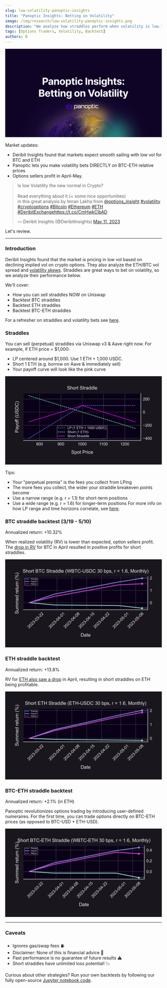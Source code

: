 ```yaml
---
slug: low-volatility-panoptic-insights
title: "Panoptic Insights: Betting on Volatility"
image: /img/research/low-volatility-panoptic-insights.png
description: "We analyze how straddles perform when volatility is low."
tags: [Options Traders, Volatility, Backtest]
authors: B
---
```

![img-1](./img-1.png)

Market updates:
- Deribit Insights found that markets expect smooth sailing with low vol for BTC and ETH
- Panoptic lets you make volatility bets DIRECTLY on BTC-ETH relative prices
- Options sellers profit in April-May.

<blockquote class="twitter-tweet"><p lang="en" dir="ltr">Is low Volatility the new normal in Crypto?<br/><br/>Read everything about it (+ some nice opportunities)<br/>in this great analysis by Imran Lakha from <a href="https://twitter.com/options_insight?ref_src=twsrc%5Etfw">@options_insight</a> <a href="https://twitter.com/hashtag/volatility?src=hash&amp;ref_src=twsrc%5Etfw">#volatility</a> <a href="https://twitter.com/hashtag/cryptooptions?src=hash&amp;ref_src=twsrc%5Etfw">#cryptooptions</a> <a href="https://twitter.com/hashtag/Bitcoin?src=hash&amp;ref_src=twsrc%5Etfw">#Bitcoin</a> <a href="https://twitter.com/hashtag/Ethereum?src=hash&amp;ref_src=twsrc%5Etfw">#Ethereum</a> <a href="https://twitter.com/hashtag/ETH?src=hash&amp;ref_src=twsrc%5Etfw">#ETH</a> <a href="https://twitter.com/hashtag/DeribitExchange?src=hash&amp;ref_src=twsrc%5Etfw">#DeribitExchange</a><a href="https://t.co/CmHwkCIbAD">https://t.co/CmHwkCIbAD</a></p>&mdash; Deribit Insights (@DeribitInsights) <a href="https://twitter.com/DeribitInsights/status/1656455484239499264?ref_src=twsrc%5Etfw">May 11, 2023</a></blockquote> <script async src="https://platform.twitter.com/widgets.js" charset="utf-8"></script>

Let's review.

<!--truncate-->

---
### Introduction
Deribit Insights found that the market is pricing in low vol based on declining implied vol on crypto options. They also analyze the ETH/BTC vol spread and [volatility skews](https://panoptic.xyz/research/uniswap-v3-implied-volatility-smile). Straddles are great ways to bet on volatility, so we analyze their performance below.

We'll cover:
- How you can sell straddles NOW on Uniswap
- Backtest BTC straddles
- Backtest ETH straddles
- Backtest BTC-ETH straddles

For a refresher on straddles and volatility bets see [here](https://panoptic.xyz/research/defi-option-strangle-straddle).

### Straddles
You can sell (perpetual) straddles via Uniswap v3 & Aave right now. For example, if ETH price = $1,000:
- LP centered around $1,000. Use 1 ETH + 1,000 USDC.
- Short 1 ETH (e.g. borrow on Aave & immediately sell)
- Your payoff curve will look like the pink curve

![img-2](./img-2.png)

Tips:
- Your "perpetual premia" is the fees you collect from LPing
- The more fees you collect, the wider your straddle breakeven points become
- Use a narrow range (e.g. r = 1.1) for short-term positions
- Use a wide range (e.g. r = 1.6) for longer-term positions
For more info on how LP range and time horizons correlate, see [here](https://panoptic.xyz/research/zero-dte-defi-options).

### BTC straddle backtest (3/19 - 5/10)
Annualized return: +10.32%

When realized volatility (RV) is lower than expected, option sellers profit. The [drop in RV](http://messari.io/asset/bitcoin/chart/daily-vol) for BTC in April resulted in positive profits for short straddles.

![img-3](./img-3.png)

### ETH straddle backtest
Annualized return: +13.8%

RV for [ETH also saw a drop](http://messari.io/asset/ethereum/chart/daily-vol) in April, resulting in short straddles on ETH being profitable.

![img-4](./img-4.png)

### BTC-ETH straddle backtest
Annualized return: +2.1% (in ETH)

Panoptic revolutionizes options trading by introducing user-defined numeraires. For the first time, you can trade options directly on BTC-ETH prices (as opposed to BTC-USD + ETH-USD).

![img-5](./img-5.png)

---

### Caveats
- Ignores gas/swap fees ⛽
- Disclaimer: None of this is financial advice 📢
- Past performance is no guarantee of future results ⚠️
- Short straddles have unlimited loss potential! 📉

Curious about other strategies? Run your own backtests by following our fully open-source [Jupyter notebook code](https://github.com/panoptic-labs/research/blob/main/_research-bites/20230512/Short_Straddles.ipynb).